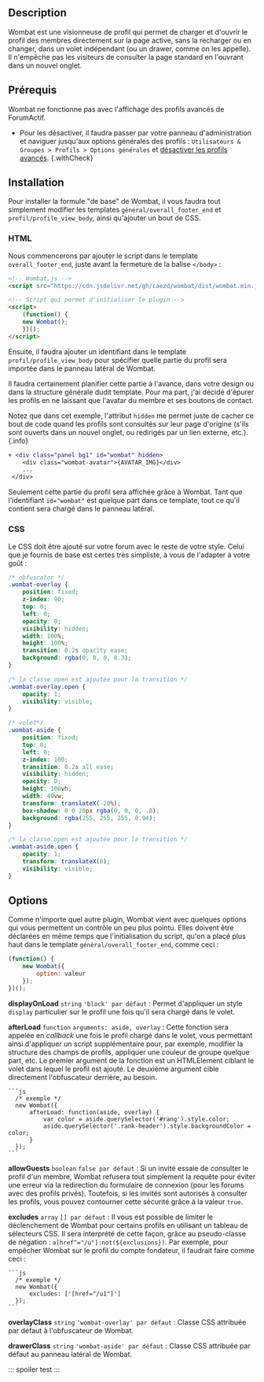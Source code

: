 ## Description

Wombat est une visionneuse de profil qui permet de charger et d'ouvrir le profil des membres directement sur la page active, sans la recharger ou en changer, dans un volet indépendant (ou un drawer, comme on les appelle). Il n'empêche pas les visiteurs de consulter la page standard en l'ouvrant dans un nouvel onglet.

## Prérequis

Wombat ne fonctionne pas avec l'affichage des profils avancés de ForumActif.

* Pour les désactiver, il faudra passer par votre panneau d'administration et naviguer jusqu'aux options générales des profils : `Utilisateurs & Groupes > Profils > Options générales` et [désactiver les profils avancés](https://i.imgur.com/uqvPrAf.png).
{.withCheck}

## Installation

Pour installer la formule "de base" de Wombat, il vous faudra tout simplement modifier les templates `général/overall_footer_end` et `profil/profile_view_body`, ainsi qu'ajouter un bout de CSS.

### HTML

Nous commencerons par ajouter le script dans le template `overall_footer_end`, juste avant la fermeture de la balise `</body>` :

```html
<!-- Wombat.js -->
<script src="https://cdn.jsdelivr.net/gh/caezd/wombat/dist/wombat.min.js"></script>

<!-- Script qui permet d'initialiser le plugin -->
<script>
    (function() {
	new Wombat();
    })();
</script>
```

Ensuite, il faudra ajouter un identifiant dans le template `profil/profile_view_body` pour spécifier quelle partie du profil sera importée dans le panneau latéral de Wombat. 

Il faudra certainement planifier cette partie à l'avance, dans votre design ou dans la structure générale dudit template. Pour ma part, j'ai décidé d'épurer les profils en ne laissant que l'avatar du membre et ses boutons de contact.

Notez que dans cet exemple, l'attribut `hidden` me permet juste de cacher ce bout de code quand les profils sont consultés sur leur page d'origine (s'ils sont ouverts dans un nouvel onglet, ou redirigés par un lien externe, etc.).
{.info}

```diff
+ <div class="panel bg1" id="wombat" hidden>
    <div class="wombat-avatar">{AVATAR_IMG}</div>
    ...
 </div>
```

Seulement cette partie du profil sera affichée grâce à Wombat. Tant que l'identifiant `id="wombat"` est quelque part dans ce template, tout ce qu'il contient sera chargé dans le panneau latéral.

### CSS

Le CSS doit être ajouté sur votre forum avec le reste de votre style. Celui que je fournis de base est certes très simpliste, à vous de l'adapter à votre goût :

```css
/* obfuscator */
.wombat-overlay {
    position: fixed;
    z-index: 90;
    top: 0;
    left: 0;
    opacity: 0;
    visibility: hidden;
    width: 100%;
    height: 100%;
    transition: 0.2s opacity ease;
    background: rgba(0, 0, 0, 0.3);
}

/* la classe open est ajoutée pour la transition */
.wombat-overlay.open {
    opacity: 1;
    visibility: visible;
}

/* volet*/
.wombat-aside {
    position: fixed;
    top: 0;
    left: 0;
    z-index: 100;
    transition: 0.2s all ease;
    visibility: hidden;
    opacity: 0;
    height: 100vh;
    width: 40vw;
    transform: translateX(-20%);
    box-shadow: 0 0 20px rgba(0, 0, 0, .8);
    background: rgba(255, 255, 255, 0.94);
}

/* la classe open est ajoutée pour la transition */
.wombat-aside.open {
    opacity: 1;
    transform: translateX(0);
    visibility: visible;
}
```

## Options

Comme n'importe quel autre plugin, Wombat vient avec quelques options qui vous permettent un contrôle un peu plus pointu. Elles doivent être déclarées en même temps que l'initialisation du script, qu'on a placé plus haut dans le template `général/overall_footer_end`, comme ceci :

```js
(function() {
	new Wombat({
        option: valeur
	});
})();
```

**displayOnLoad** `string`  `'block' par défaut`
: Permet d'appliquer un style `display` particulier sur le profil une fois qu'il sera chargé dans le volet.

**afterLoad** `function` `arguments: aside, overlay`
: Cette fonction sera appelée en *callback* une fois le profil chargé dans le volet, vous permettant ainsi d'appliquer un script supplémentaire pour, par exemple, modifier la structure des champs de profils, appliquer une couleur de groupe quelque part, etc. Le premier argument de la fonction est un HTMLElement ciblant le volet dans lequel le profil est ajouté. Le deuxième argument cible directement l'obfuscateur derrière, au besoin.

    ```js
      /* exemple */
      new Wombat({
          afterLoad: function(aside, overlay) {
              var color = aside.querySelector('#rang').style.color;
              aside.querySelector('.rank-header').style.backgroundColor = color;
          }
      });
    ```

**allowGuests** `boolean` `false par défaut`
: Si un invité essaie de consulter le profil d'un membre, Wombat refusera tout simplement la requête pour éviter une erreur via la redirection du formulaire de connexion (pour les forums avec des profils privés). Toutefois, si les invités sont autorisés à consulter les profils, vous pouvez contourner cette sécurité grâce à la valeur `true`.

**excludes** `array` `[] par défaut`
: Il vous est possible de limiter le déclenchement de Wombat pour certains profils en utilisant un tableau de sélecteurs CSS. Il sera interprété de cette façon, grâce au pseudo-classe de négation : `a[href^="/u"]:not(${exclusions})`. Par exemple, pour empêcher Wombat sur le profil du compte fondateur, il faudrait faire comme ceci :

    ```js
      /* exemple */
      new Wombat({
          excludes: ['[href="/u1"]']
      });
    ```

**overlayClass** `string` `'wombat-overlay' par défaut`
: Classe CSS attribuée par défaut à l'obfuscateur de Wombat.

**drawerClass** `string` `'wombat-aside' par défaut`
: Classe CSS attribuée par défaut au panneau latéral de Wombat.

::: spoiler
    test
:::
